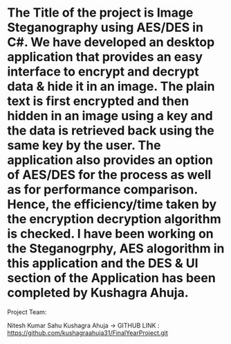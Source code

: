 # The Title of the project is Image Steganography using AES/DES in C#. We have developed an desktop application that provides an easy interface to encrypt and decrypt data & hide it in an image. The plain text is first encrypted and then hidden in an image using a key and the data is retrieved back using the same key by the user. The application also provides an option of AES/DES for the process as well as for performance comparison. Hence, the efficiency/time taken by the encryption decryption algorithm is checked. I have been working on the Steganogrphy, AES alogorithm in this application and the DES & UI section of the Application has been completed by Kushagra Ahuja.


Project Team:

Nitesh Kumar Sahu
Kushagra Ahuja -> GITHUB LINK : https://github.com/kushagraahuja31/FinalYearProject.git

